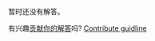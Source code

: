
暂时还没有解答。

有兴趣[贡献你的解答](https://github.com/BFEdev/BFE.dev-solutions/blob/main/problem/how-many-1s-in-binary_zh.md)吗? [Contribute guidline](https://github.com/BFEdev/BFE.dev-solutions#how-to-contribute)

